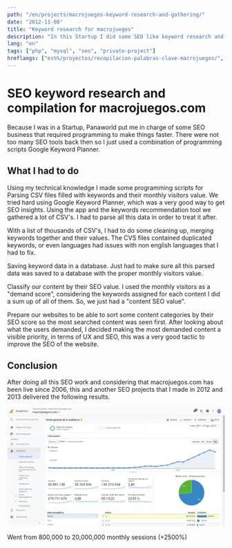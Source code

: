 ```yaml
---
path: "/en/projects/macrojuegos-keyword-research-and-gathering/"
date: "2012-11-08"
title: "Keyword research for macrojuegos"
description: "In this Startup I did some SEO like keyword research and planning for macrojuegos.com. Required some technical skills and SEO."
lang: "en"
tags: ["php", "mysql", "seo", "private-project"]
hreflangs: ["es%%/proyectos/recopilacion-palabras-clave-macrojuegos/", "en%%/en/projects/macrojuegos-keyword-research-and-gathering/"]
---
```

# SEO keyword research and compilation for macrojuegos.com

Because I was in a Startup, Panaworld put me in charge of some SEO business that required programming to make things faster. There were not too many SEO tools back then so I just used a combination of programming scripts Google Keyword Planner.

## What I had to do

Using my technical knowledge I made some programming scripts for Parsing CSV files filled with keywords and their monthly visitors value. We tried hard using Google Keyword Planner, which was a very good way to get SEO insights. Using the app and the keywords recommendation tool we gathered a lot of CSV's. I had to parse all this data in order to treat it after.

With a list of thousands of CSV's, I had to do some cleaning up, merging keywords together and their values. The CVS files contained duplicated keywords, or even languages had issues with non english languages that I had to fix.

Saving keyword data in a database. Just had to make sure all this parsed data was saved to a database with the proper monthly visitors value.

Classify our content by their SEO value. I used the monthly visitors as a "demand score", considering the keywords assigned for each content I did a sum up of all of them. So, we just had a "content SEO value".

Prepare our websites to be able to sort some content categories by their SEO score so the most searched content was seen first. After looking about what the users demanded, I decided making the most demanded content a visible priority, in terms of UX and SEO, this was a very good tactic to improve the SEO of the website.

## Conclusion

After doing all this SEO work and considering that macrojuegos.com has been live since 2006, this and another SEO projects that I made in 2012 and 2013 delivered the following results.

![seo results macrojuegos year 2012 and 2013](macrojuegos-seo-results-2012-2013.jpg)

Went from 800,000 to 20,000,000 monthly sessions (+2500%)